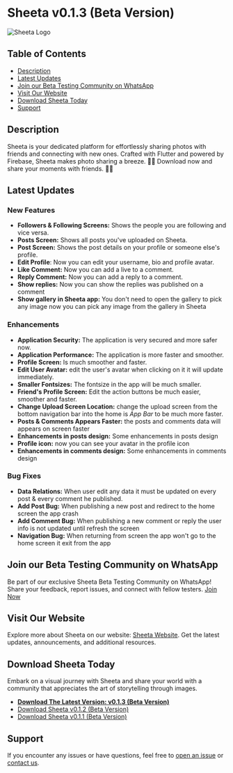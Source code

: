 # Sheeta v0.1.3 (Beta Version)

![Sheeta Logo](https://res.cloudinary.com/duhdjmrqe/image/upload/v1701695066/mohamedmonster/sheeta_tlghpm.png)

## Table of Contents

- [Description](#description)
- [Latest Updates](#latest-updates)
- [Join our Beta Testing Community on WhatsApp](#join-our-beta-testing-community-on-whatsapp)
- [Visit Our Website](#visit-our-website)
- [Download Sheeta Today](#download-sheeta-today)
- [Support](#support)

## Description

Sheeta is your dedicated platform for effortlessly sharing photos with friends and connecting with new ones. Crafted with Flutter and powered by Firebase, Sheeta makes photo sharing a breeze. 📸🌟
Download now and share your moments with friends. 🚀📲

## Latest Updates

### New Features

- **Followers & Following Screens:** Shows the people you are following and vice versa.
- **Posts Screen:** Shows all posts you've uploaded on Sheeta.
- **Post Screen:** Shows the post details on your profile or someone else's profile.
- **Edit Profile**: Now you can edit your username, bio and profile avatar.
- **Like Comment:** Now you can add a live to a comment.
- **Reply Comment:** Now you can add a reply to a comment.
- **Show replies:** Now you can show the replies was published on a comment
- **Show gallery in Sheeta app:** You don't need to open the gallery to pick any image now you can pick any image from the gallery in Sheeta

### Enhancements

- **Application Security:** The application is very secured and more safer now.
- **Application Performance:** The application is more faster and smoother.
- **Profile Screen:** Is much smoother and faster.
- **Edit User Avatar:** edit the user's avatar when clicking on it it will update immediately.
- **Smaller Fontsizes:** The fontsize in the app will be much smaller.
- **Friend's Profile Screen:** Edit the action buttons be much easier, smoother and faster.
- **Change Upload Screen Location:** change the upload screen from the bottom navigation bar into the home is _App Bar_ to be much more faster.
- **Posts & Comments Appears Faster:** the posts and comments data will appears on screen faster
- **Enhancements in posts design:** Some enhancements in posts design
- **Profile icon:** now you can see your avatar in the profile icon
- **Enhancements in comments design:** Some enhancements in comments design

### Bug Fixes

- **Data Relations:** When user edit any data it must be updated on every post & every comment he published.
- **Add Post Bug:** When publishing a new post and redirect to the home screen the app crash
- **Add Comment Bug:** When publishing a new comment or reply the user info is not updated until refresh the screen
- **Navigation Bug:** When returning from screen the app won't go to the home screen it exit from the app

## Join our Beta Testing Community on WhatsApp

Be part of our exclusive Sheeta Beta Testing Community on WhatsApp! Share your feedback, report issues, and connect with fellow testers. [Join Now](https://chat.whatsapp.com/HOgrtctbuuC5bVuP7QHcab)

## Visit Our Website

Explore more about Sheeta on our website: [Sheeta Website](https://norasahmedx.web.app/mobile/sheeta.html). Get the latest updates, announcements, and additional resources.

## Download Sheeta Today

Embark on a visual journey with Sheeta and share your world with a community that appreciates the art of storytelling through images.

- **[Download The Latest Version: v0.1.3 (Beta Version)](https://github.com/Sheeta-Official/Sheeta-Mobile-Releases/releases/tag/v0.1.3)**
- [Download Sheeta v0.1.2 (Beta Version)](https://github.com/Sheeta-Official/Sheeta-Mobile-Releases/releases/tag/v0.1.2)
- [Download Sheeta v0.1.1 (Beta Version)](https://github.com/Sheeta-Official/Sheeta-Mobile-Releases/releases/tag/v0.1.1)

## Support

If you encounter any issues or have questions, feel free to [open an issue](https://norasahmedx.web.app/contact.html) or [contact us](https://norasahmedx.web.app/contact.html).
